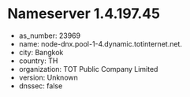 # Nameserver 1.4.197.45

* as_number: 23969
* name: node-dnx.pool-1-4.dynamic.totinternet.net.
* city: Bangkok
* country: TH
* organization: TOT Public Company Limited
* version: Unknown
* dnssec: false
